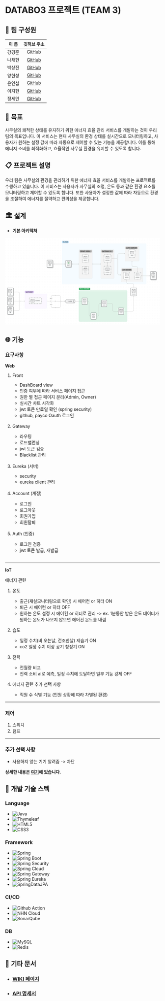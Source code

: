 # DATABO3 프로젝트 (TEAM 3)

## :busts_in_silhouette: 팀 구성원
| 이 름 |                 깃허브 주소                  | 
|:---:|:---------------------------------------:|
| 강경훈 |  [GitHub](https://github.com/kkh5535)  |
| 나채현 |  [GitHub](https://github.com/chaehyonNa)  |
| 박상진 | [GitHub](https://github.com/Mizz1ove) |
| 양현성 | [GitHub](https://github.com/HyeonSeon9) |
| 윤인섭 | [GitHub](https://github.com/insub2004)  |
| 이지현 | [GitHub](https://github.com/badgelatte) |
| 정세인 |   [GitHub](https://github.com/SeinJs)   |

## :dart: 목표

사무실의 쾌적한 상태를 유지하기 위한 에너지 효율 관리 서비스를 개발하는 것이 우리 팀의 목표입니다. 이 서비스는 현재 사무실의 환경 상태를 실시간으로 모니터링하고, 사용자가 원하는 설정 값에 따라 자동으로 제어할 수 있는 기능을 제공합니다. 이를 통해 에너지 소비를 최적화하고, 효율적인 사무실 환경을 유지할 수 있도록 합니다.

## :clipboard: 프로젝트 설명

우리 팀은 사무실의 환경을 관리하기 위한 에너지 효율 서비스를 개발하는 프로젝트를 수행하고 있습니다. 이 서비스는 사용자가 사무실의 조명, 온도 등과 같은 환경 요소를 모니터링하고 제어할 수 있도록 합니다. 또한 사용자가 설정한 값에 따라 자동으로 환경을 조절하여 에너지를 절약하고 편의성을 제공합니다.

## :classical_building: 설계

- **기본 아키텍쳐**

![third diagram](images/architecture-diagram-ver-3.png)

## :globe_with_meridians: 기능

### 요구사항

**Web**

<ol>
  <li> Front </li>
    <ul>
      <li>DashBoard view</li>
      <li>인증 여부에 따라 서비스 페이지 접근</li>
      <li>권한 별 접근 페이지 분리(Admin, Owner)</li>
      <li>실시간 차트 시각화</li>
      <li>jwt 토큰 만료일 확인 (spring security)</li>
      <li>github, payco Oauth 로그인</li>
    </ul>
  <br>
  
  <li>Gateway</li>
    <ul>
      <li>라우팅</li>
      <li>로드밸런싱</li>
      <li>jwt 토큰 검증</li>
      <li>Blacklist 관리</li>
    </ul>
  <br>
  
  <li>Eureka (서버)</li>
    <ul>
      <li>security</li>
      <li>eureka client 관리</li>
    </ul>
  <br>
  
  <li> Account (계정) </li>
    <ul>
      <li> 로그인 </li>
      <li> 로그아웃 </li>
      <li> 회원가입 </li>
      <li> 회원탈퇴 </li>
    </ul>
  <br>
  
  <li>Auth (인증)</li>
   <ul>
     <li>로그인 검증</li>
     <li>jwt 토큰 발급, 재발급</li>
   </ul>
   <br>
   
</ol>

--- 

**IoT**

에너지 관련

1. 온도
    - 출근(재실모니터링으로 확인) 시 에어컨 or 히터 ON
    - 퇴근 시 에어컨 or 히터 OFF
    - 원하는 온도 설정 시 에어컨 or 히터로 관리 -> ex. 1분동안 받은 온도 데이터가 원하는 온도가 나오지 않으면 에어컨 온도를 내림
    
2. 습도
    - 일정 수치(비 오는날, 건조한날) 제습기 ON
    - co2 일정 수치 이상 공기 청정기 ON

3. 전력
    - 전월량 비교
    - 전력 소비 ai로 예측, 일정 수치에 도달하면 일부 기능 강제 OFF

4. 에너지 관련 추가 선택 사항
    - 직원 수 식별 기능 (인원 상황에 따라 차별된 환경)

---

### 제어

 1. 스위치 
 2. 램프

---

### 추가 선택 사항

   - 사용하지 않는 기기 알려줌 -> 차단


**상세한 내용은 [여기](https://github.com/nhnacademy-aiot1-team3/.github/blob/master/profile/docs/%EC%83%81%EC%84%B8%20%EC%9A%94%EA%B5%AC%EC%82%AC%ED%95%AD.md)에 있습니다.**

## :wrench: 개발 기술 스텍

### Language

- ![Java](https://img.shields.io/badge/Java-E34F26?style=flat&logo=Java&logoColor=white)
- ![Thymeleaf](https://img.shields.io/badge/Thymeleaf-005F0F?style=flat&logo=Thymeleaf&logoColor=white)
- ![HTML5](https://img.shields.io/badge/HTML5-E34F26?style=flat&logo=html5&logoColor=white)
- ![CSS3](https://img.shields.io/badge/CSS3-1572B6?style=flat&logo=CSS3&logoColor=white)

### Framework

- ![Spring](https://img.shields.io/badge/spring-6DB33F?style=flat&logo=spring&logoColor=white)
- ![Spring Boot](https://img.shields.io/badge/spring%20boot-6DB33F?style=flat&logo=springboot&logoColor=white)
- ![Spring Security](https://img.shields.io/badge/spring%20security-6DB33F?style=flat&logo=springsecurity&logoColor=white)
- ![Spring Cloud](https://img.shields.io/badge/spring%20cloud-3693F3?style=flat&logo=googlecloud&logoColor=white)
- ![Spring Gateway](https://img.shields.io/badge/spring%20gateway-3693F3?style=flat&logo=googlecloud&logoColor=white)
- ![Spring Eureka](https://img.shields.io/badge/spring%20eureka-3693F3?style=flat&logo=googlecloud&logoColor=white)
- ![SpringDataJPA](https://img.shields.io/badge/Spring%20Data%20JPA-6DB33F?style=flat&logo=Spring&logoColor=white)

### CI/CD

- ![Github Action](https://img.shields.io/badge/Github%20Action-2088FF?style=flat&logo=githubactions&logoColor=white)
- ![NHN Cloud](https://img.shields.io/badge/-NHN%20Cloud-blue?style=flat&logo=iCloud&logoColor=white)
- ![SonarQube](https://img.shields.io/badge/SonarQube-4E98CD?style=flat&logo=SonarQube&logoColor=white)

### DB

- ![MySQL](http://img.shields.io/badge/MySQL-4479A1?style=flat&logo=MySQL&logoColor=white)
- ![Redis](https://img.shields.io/badge/Redis-DC382D?style=flat&logo=Redis&logoColor=white)

## :memo: 기타 문서
- ### [WIKI 페이지]()
- ### [API 명세서](https://github.com/nhnacademy-aiot1-team3/.github/wiki/API-%EB%AA%85%EC%84%B8%EC%84%9C)
